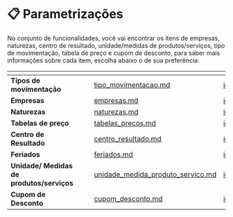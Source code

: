 # 📋 Parametrizações

No conjunto de funcionalidades, você vai encontrar os itens de empresas, naturezas, centro de resultado, unidade/medidas de produtos/serviços, tipo de movimentação, tabela de preço e cupom de desconto, para saber mais informações sobre cada item, escolha abaixo o de sua preferência:

<table data-view="cards">
    <thead>
        <tr>
            <th></th>
            <th></th>
            <th></th>
            <th data-hidden data-card-target data-type="content-ref"></th>
            <th data-hidden data-card-cover data-type="files"></th>
        </tr>
    </thead>
        <tbody>
            <tr>
                <td>
                    <strong>Tipos de movimentação</strong>
                </td>
                <td></td>
                <td></td>
                <td>
                    <a href="/erp-v2/funcionalidades/parametrizacoes/tipo_movimentacao.md">tipo_movimentacao.md</a>
                </td>
                <td>
                    <a href="/erp-v2/assets/funcionalidades/icon_movimentacao.png">icon_movimentacao.png</a>
                </td>
            </tr>
            <tr>
                <td>
                    <strong>Empresas</strong>
                </td>
                <td></td>
                <td></td>
                <td>
                    <a href="/erp-v2/funcionalidades/parametrizacoes/empresas.md">empresas.md</a>
                </td>
                <td>
                    <a href="/erp-v2/assets/funcionalidades/icon_empresas.png">icon_empresas.png</a>
                </td>
            </tr>
            <tr>
                <td>
                    <strong>Naturezas</strong>
                </td>
                <td></td>
                <td></td>
                <td>
                    <a href="/erp-v2/funcionalidades/parametrizacoes/naturezas.md">naturezas.md</a>
                </td>
                <td>
                    <a href="/erp-v2/assets/funcionalidades/icon_naturezas.png">icon_naturezas.png</a>
                </td>
            </tr>
            <tr>
                <td>
                    <strong>Tabelas de preço</strong>
                </td>
                <td></td>
                <td></td>
                <td>
                    <a href="/erp-v2/funcionalidades/parametrizacoes/tabelas_precos.md">tabelas_precos.md</a>
                </td>
                <td>
                    <a href="/erp-v2/assets/funcionalidades/icon_tabelas.png">icon_tabelas.png</a>
                </td>
            </tr>
            <tr>
                <td>
                    <strong>Centro de Resultado</strong>
                </td>
                <td></td>
                <td></td>
                <td>
                    <a href="/erp-v2/funcionalidades/parametrizacoes/centro_resultado.md">centro_resultado.md</a>
                </td>
                <td>
                    <a href="/erp-v2/assets/funcionalidades/icon_comercial.png">icon_comercial.png</a>
                </td>
            </tr>
            <tr>
                <td>
                    <strong>Feriados</strong>
                </td>
                <td></td>
                <td></td>
                <td>
                    <a href="/erp-v2/funcionalidades/parametrizacoes/feriados.md">feriados.md</a>
                </td>
                <td>
                    <a href="/erp-v2/assets/funcionalidades/icon_feriados.png">icon_feriados.png</a>
                </td>
            </tr>
            <tr>
                <td>
                    <strong>Unidade/ Medidas de produtos/serviços</strong>
                </td>
                <td></td>
                <td></td>
                <td>
                    <a href="/erp-v2/funcionalidades/parametrizacoes/unidade_medida_produto_servico.md">unidade_medida_produto_servico.md</a>
                </td>
                <td>
                    <a href="/erp-v2/assets/funcionalidades/icon_regua.png">icon_regua.png</a>
                </td>
            </tr>
            <tr>
                <td>
                    <strong>Cupom de Desconto</strong>
                </td>
                <td></td>
                <td></td>
                <td>
                    <a href="/erp-v2/funcionalidades/parametrizacoes/cupom_desconto.md">cupom_desconto.md</a>
                </td>
                <td>
                    <a href="/erp-v2/assets/funcionalidades/icon_voucherss.png">icon_voucherss.png</a>
                </td>
            </tr>
        </tbody>
</table>